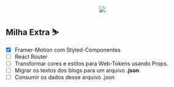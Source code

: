 <div align=center >
    <img  src="./public/rocket-blog.gif">
</div>


## Milha Extra ⛷️
- [X] Framer-Motion com Styled-Componentes
- [ ] React Router
- [ ] Transformar cores e estilos para Web-Tokens usando Props.
- [ ] Migrar os textos dos blogs para um arquivo **.json**
- [ ] Consumir os dados desse arquivo .json
